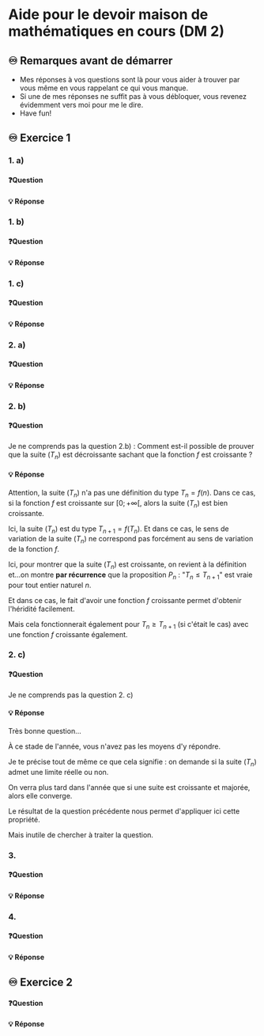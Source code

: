 # Aide pour le devoir maison de mathématiques en cours (DM 2)
## ♾️ Remarques avant de démarrer
- Mes réponses à vos questions sont là pour vous aider à trouver par vous même en vous rappelant ce qui vous manque.
- Si une de mes réponses ne suffit pas à vous débloquer, vous revenez évidemment vers moi pour me le dire.
- Have fun!

## ♾️ Exercice 1

### 1. a)
#### ❓Question

####  💡 Réponse

### 1. b)
#### ❓Question

####  💡 Réponse

### 1. c)
#### ❓Question

####  💡 Réponse

### 2. a) 
#### ❓Question

####  💡 Réponse

### 2. b) 
#### ❓Question
Je ne comprends pas la question 2.b) : Comment est-il possible de prouver que la suite $(T_n)$ est décroissante sachant que la fonction $f$ est croissante ?

####  💡 Réponse
Attention, la suite $(T_n)$ n'a pas une définition du type $T_n=f(n)$. Dans ce cas, si la fonction $f$ est croissante sur $[0;+\infty[$, alors la suite $(T_n)$ est bien croissante.

Ici, la suite $(T_n)$ est du type $T_{n+1}=f(T_n)$. Et dans ce cas, le sens de variation de la suite $(T_n)$ ne correspond pas forcément au sens de variation de la fonction $f$.

Ici, pour montrer que la suite $(T_n)$ est croissante, on revient à la définition et...on montre **par récurrence** que la proposition $P_n$ : "$T_n\leq T_{n+1}$" est vraie pour tout entier naturel $n$.

Et dans ce cas, le fait d'avoir une fonction $f$ croissante permet d'obtenir l'héridité facilement.

Mais cela fonctionnerait également pour $T_n\geq T_{n+1}$ (si c'était le cas) avec une fonction $f$ croissante également.

### 2. c) 
#### ❓Question
Je ne comprends pas la question 2. c)

####  💡 Réponse
Très bonne question...

À ce stade de l'année, vous n'avez pas les moyens d'y répondre.

Je te précise tout de même ce que cela signifie : on demande si la suite $(T_n)$ admet une limite réelle ou non.

On verra plus tard dans l'année que si une suite est croissante et majorée, alors elle converge. 

Le résultat de la question précédente nous permet d'appliquer ici cette propriété.

Mais inutile de chercher à traiter la question.

### 3. 
#### ❓Question

####  💡 Réponse

### 4. 
#### ❓Question

####  💡 Réponse


## ♾️ Exercice 2

#### ❓Question

####  💡 Réponse

